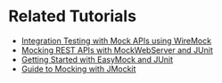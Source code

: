 # Related Tutorials

* [Integration Testing with Mock APIs using WireMock](https://howtodoinjava.com/java/library/mock-rest-api-with-wiremock/)
* [Mocking REST APIs with MockWebServer and JUnit](https://howtodoinjava.com/java/library/mockwebserver-junit-webclient/)
* [Getting Started with EasyMock and JUnit](https://howtodoinjava.com/java/library/easymock-tutorial/)
* [Guide to Mocking with JMockit](https://howtodoinjava.com/java/library/jmockit-tutorial/)